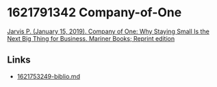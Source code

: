 # 1621791342 Company-of-One

[Jarvis P. (January 15, 2019). Company of One: Why Staying Small Is the Next Big Thing for Business. Mariner Books; Reprint edition](https://www.amazon.com/dp/B078962RHQ)   





## Links
- [1621753249-biblio.md](1621753249-biblio.md)

